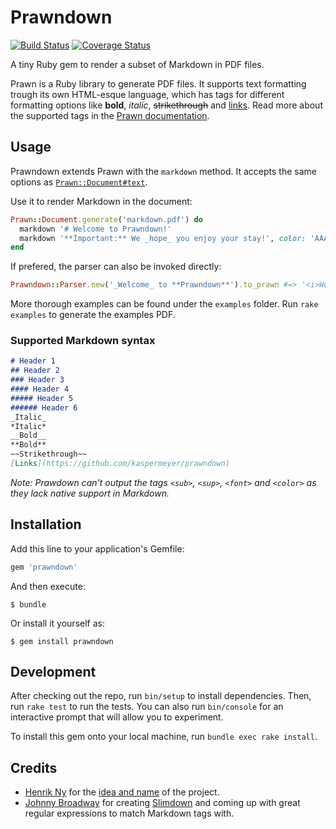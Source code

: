 # Prawndown

[![Build Status](https://travis-ci.org/kaspermeyer/prawndown.svg?branch=master)](https://travis-ci.org/kaspermeyer/prawndown)
[![Coverage Status](https://coveralls.io/repos/github/kaspermeyer/prawndown/badge.svg?branch=master)](https://coveralls.io/github/kaspermeyer/prawndown?branch=master)

A tiny Ruby gem to render a subset of Markdown in PDF files.

Prawn is a Ruby library to generate PDF files. It supports text formatting trough its own HTML-esque language, which has tags for different formatting options like **bold**, _italic_, ~~strikethrough~~ and [links](https://github.com/kaspermeyer/prawndown). Read more about the supported tags in the [Prawn documentation](http://prawnpdf.org/api-docs/2.0/Prawn/Text.html#text-instance_method).

## Usage

Prawndown extends Prawn with the `markdown` method. It accepts the same options as [`Prawn::Document#text`](http://prawnpdf.org/api-docs/2.0/Prawn/Text.html#text-instance_method).

Use it to render Markdown in the document:

```ruby
Prawn::Document.generate('markdown.pdf') do
  markdown '# Welcome to Prawndown!'
  markdown '**Important:** We _hope_ you enjoy your stay!', color: 'AAAAAA'
end
```

If prefered, the parser can also be invoked directly:

```ruby
Prawndown::Parser.new('_Welcome_ to **Prawndown**').to_prawn #=> '<i>Welcome</i> to <b>Prawndown</b>'
```

More thorough examples can be found under the `examples` folder. Run `rake examples` to generate the examples PDF.

### Supported Markdown syntax
```markdown
# Header 1
## Header 2
### Header 3
#### Header 4
##### Header 5
###### Header 6
_Italic_
*Italic*
__Bold__
**Bold**
~~Strikethrough~~
[Links](https://github.com/kaspermeyer/prawndown)
```

*Note: Prawdown can't output the tags `<sub>`, `<sup>`, `<font>` and `<color>` as they lack native support in Markdown.*

## Installation

Add this line to your application's Gemfile:

```ruby
gem 'prawndown'
```

And then execute:

    $ bundle

Or install it yourself as:

    $ gem install prawndown

## Development

After checking out the repo, run `bin/setup` to install dependencies. Then, run `rake test` to run the tests. You can also run `bin/console` for an interactive prompt that will allow you to experiment.

To install this gem onto your local machine, run `bundle exec rake install`.

## Credits

+ [Henrik Ny](https://github.com/henrik) for the [idea and name](https://gist.github.com/henrik/2775319) of the project.
+ [Johnny Broadway](https://github.com/jbroadway) for creating [Slimdown](https://gist.github.com/jbroadway/2836900) and coming up with great regular expressions to match Markdown tags with.
